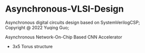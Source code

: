 # Asynchronous-VLSI-Design
Asynchronous digital circuits design based on SystemVerilogCSP;
Copyright @ 2022 Yuqing Guo;

Asynchronous Network-On-Chip Based CNN Accelerator
- 3x5 Torus structure
